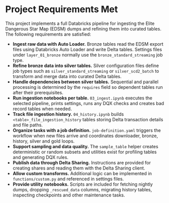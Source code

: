 # Project Requirements Met

This project implements a full Databricks pipeline for ingesting the Elite Dangerous Star Map (EDSM) dumps and refining them into curated tables. The following requirements are satisfied:

- **Ingest raw data with Auto Loader.** Bronze tables read the EDSM export files using Databricks Auto Loader and write Delta tables. Settings files under `layer_01_bronze` normally use the `bronze_standard_streaming` job type.
- **Refine bronze data into silver tables.** Silver configuration files define job types such as `silver_standard_streaming` or `silver_scd2_batch` to transform and merge data into curated Delta tables.
- **Handle dependencies between silver tables.** Sequential and parallel processing is determined by the `requires` field so dependent tables run after their prerequisites.
- **Run ingestion notebooks per table.** `03_ingest.ipynb` executes the selected pipeline, prints settings, runs any DQX checks and creates bad record tables when needed.
- **Track file ingestion history.** `04_history.ipynb` builds `<table>_file_ingestion_history` tables storing Delta transaction details and file paths.
- **Organize tasks with a job definition.** `job-definition.yaml` triggers the workflow when new files arrive and coordinates downloader, bronze, history, silver and gold loops.
- **Support sampling and data quality.** The `sample_table` helper creates deterministic or random subsets and utilities exist for profiling tables and generating DQX rules.
- **Publish data through Delta Sharing.** Instructions are provided for creating shares and reading them with the Delta Sharing client.
- **Allow custom transforms.** Additional logic can be implemented in `functions/custom.py` and referenced in settings files.
- **Provide utility notebooks.** Scripts are included for fetching nightly dumps, dropping `_rescued_data` columns, migrating history tables, inspecting checkpoints and other maintenance tasks.


